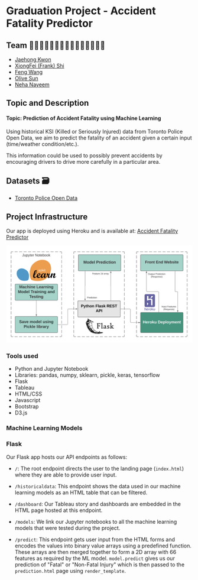 # Graduation Project - Accident Fatality Predictor

## Team 👨🏻‍💻👨🏻‍💻👨🏻‍💻👩🏻‍💻👩🏻‍💻

- [Jaehong Kwon](https://github.com/sssaso)
- [XiongFei (Frank) Shi](https://github.com/xshi64)
- [Feng Wang](https://github.com/FengWang1991)
- [Olive Sun](https://github.com/olivesun1213)
- [Neha Nayeem](https://github.com/neha-nayeem)

## Topic and Description 
#### Topic: Prediction of Accident Fatality using Machine Learning

Using historical KSI (Killed or Seriously Injured) data from Toronto Police Open Data, we aim to predict the fatality of an accident given a certain input (time/weather condition/etc.). 

This information could be used to possibly prevent accidents by encouraging drivers to drive more carefully in a particular area. 

## Datasets 🗃
* [Toronto Police Open Data](https://data.torontopolice.on.ca/pages/open-data)

## Project Infrastructure

Our app is deployed using Heroku and is available at: [Accident Fatality Predictor](http://accident-fatality-predictor.herokuapp.com/)

![diagram](static/images/diagram.png)

### Tools used

* Python and Jupyter Notebook
* Libraries: pandas, numpy, sklearn, pickle, keras, tensorflow
* Flask
* Tableau
* HTML/CSS
* Javascript
* Bootstrap
* D3.js

### Machine Learning Models

### Flask
Our Flask app hosts our API endpoints as follows:

* `/`: The root endpoint directs the user to the landing page (`index.html`) where they are able to provide user input.

* `/historicaldata`: This endpoint shows the data used in our machine learning models as an HTML table that can be filtered.

* `/dashboard`: Our Tableau story and dashboards are embedded in the HTML page hosted at this endpoint.

* `/models`: We link our Jupyter notebooks to all the machine learning models that were tested during the project.

* `/predict`: This endpoint gets user input from the HTML forms and encodes the values into binary value arrays using a predefined function. These arrays are then merged together to form a 2D array with 66 features as required by the ML model. `model.predict` gives us our prediction of "Fatal" or "Non-Fatal Injury" which is then passed to the `prediction.html` page using `render_template`.
